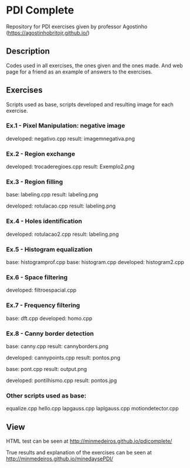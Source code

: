 # PDI Complete

Repository for PDI exercises given by professor Agostinho (https://agostinhobritojr.github.io/)

## Description

Codes used in all exercises, the ones given and the ones made.
And web page for a friend as an example of answers to the exercises.

## Exercises

Scripts used as base, scripts developed and resulting image for each exercise.

### Ex.1 - Pixel Manipulation: negative image

developed: negativo.cpp
result: imagemnegativa.png

### Ex.2 - Region exchange

developed: trocaderegioes.cpp
result: Exemplo2.png

### Ex.3 - Region filling

base: labeling.cpp
result: labeling.png

developed: rotulacao.cpp
result: labeling.png

### Ex.4 - Holes identification

developed: rotulacao2.cpp
result: labeling.png

### Ex.5 - Histogram equalization

base: histogramprof.cpp
base: histogram.cpp
developed: histogram2.cpp

### Ex.6 - Space filtering

developed: filtroespacial.cpp

### Ex.7 - Frequency filtering

base: dft.cpp
developed: homo.cpp

### Ex.8 - Canny border detection

base: canny.cpp
result: cannyborders.png

developed: cannypoints.cpp
result: pontos.png

base: pont.cpp
result: output.png

developed: pontilhismo.cpp
result: pontos.jpg

### Other scripts used as base:

equalize.cpp
hello.cpp
lapgauss.cpp
laplgauss.cpp
motiondetector.cpp

## View

HTML test can be seen at http://minmedeiros.github.io/pdicomplete/

True results and explanation of the exercises can be seen at http://minmedeiros.github.io/minedaysePDI/

